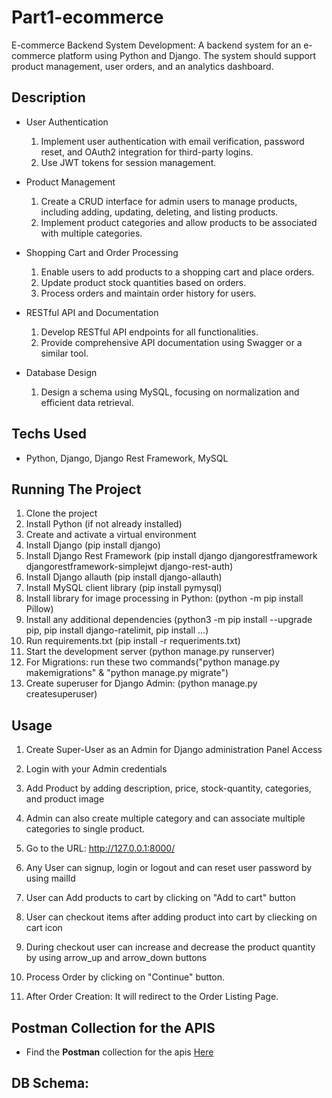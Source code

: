 # Part1-ecommerce
E-commerce Backend System Development: A backend system for an e-commerce platform using Python and Django. The system should support product management, user orders, and an analytics dashboard.

## Description
* User Authentication
    1. Implement user authentication with email verification, password reset, and OAuth2 integration for third-party logins.
    2. Use JWT tokens for session management.

* Product Management
    1. Create a CRUD interface for admin users to manage products, including adding, updating, deleting, and listing products.
    2. Implement product categories and allow products to be associated with multiple categories.

* Shopping Cart and Order Processing
    1. Enable users to add products to a shopping cart and place orders.
    2. Update product stock quantities based on orders.
    3. Process orders and maintain order history for users.
* RESTful API and Documentation
    1. Develop RESTful API endpoints for all functionalities.
    2. Provide comprehensive API documentation using Swagger or a similar tool.
* Database Design
    1. Design a schema using MySQL, focusing on normalization and efficient data retrieval.


## Techs Used
* Python, Django, Django Rest Framework, MySQL


## Running The Project
1. Clone the project
2. Install Python (if not already installed)
3. Create and activate a virtual environment
4. Install Django (pip install django)
5. Install Django Rest Framework (pip install django djangorestframework djangorestframework-simplejwt django-rest-auth) 
6. Install Django allauth (pip install django-allauth)
7. Install MySQL client library (pip install pymysql)
8. Install library for image processing in Python: (python -m pip install Pillow)
9. Install any additional dependencies (python3 -m pip install --upgrade pip, pip install django-ratelimit, pip install ...)
10. Run requirements.txt (pip install -r requeriments.txt)
11. Start the development server (python manage.py runserver)
12. For Migrations: run these two commands("python manage.py makemigrations" & "python manage.py migrate")
13. Create superuser for Django Admin: (python manage.py createsuperuser)



## Usage
1. Create Super-User as an Admin for Django administration Panel Access
2. Login with your Admin credentials
3. Add Product by adding description, price, stock-quantity, categories, and product image
4. Admin can also create multiple category and can associate multiple categories to single product.

5. Go to the URL: http://127.0.0.1:8000/
6. Any User can signup, login or logout and can reset user password by using mailId
7. User can Add products to cart by clicking on "Add to cart" button 
8. User can checkout items after adding product into cart by cliecking on cart icon
9. During checkout user can increase and decrease the product quantity by using arrow_up and arrow_down buttons
10. Process Order by clicking on "Continue" button.
11. After Order Creation: It will redirect to the Order Listing Page.


## Postman Collection for the APIS
* Find the **Postman** collection for the apis [Here](https://api.postman.com/collections/3660213-14e822c6-bf99-4f84-a04b-1174f282b20e?access_key=PMAT-01HVFB8VBHNMT6KWAM2CP4RF2N)
  
## DB Schema:

